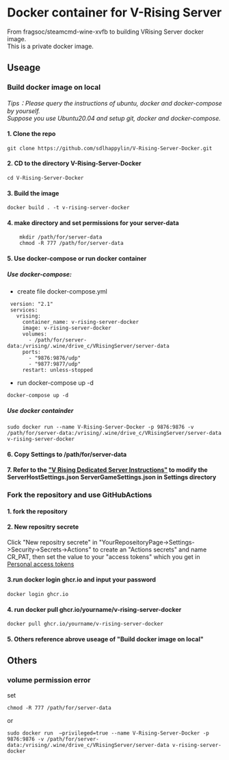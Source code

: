 # Docker container for V-Rising Server  
From fragsoc/steamcmd-wine-xvfb to building VRising Server docker image.  
This is a private docker image.  
## Useage  
### Build docker image on local  
*Tips：Please query the instructions of ubuntu, docker and docker-compose by yourself.*  
*Suppose you use Ubuntu20.04 and setup git, docker and docker-compose.*  
#### 1. Clone the repo  
    git clone https://github.com/sdlhappylin/V-Rising-Server-Docker.git
#### 2. CD to the directory V-Rising-Server-Docker  
    cd V-Rising-Server-Docker
#### 3. Build the image  
    docker build . -t v-rising-server-docker
#### 4. make directory and set permissions for your server-data  
```
    mkdir /path/for/server-data
    chmod -R 777 /path/for/server-data
```  
#### 5. Use docker-compose or run docker container  
##### Use docker-compose:  
* create file docker-compose.yml  
```
 version: "2.1"
 services: 
   vrising: 
     container_name: v-rising-server-docker
     image: v-rising-server-docker
     volumes: 
       - /path/for/server-data:/vrising/.wine/drive_c/VRisingServer/server-data
     ports: 
       - "9876:9876/udp"
       - "9877:9877/udp"
     restart: unless-stopped
```  
* run docker-compose up -d  
```
docker-compose up -d
```  
##### Use docker containder  
    sudo docker run --name V-Rising-Server-Docker -p 9876:9876 -v /path/for/server-data:/vrising/.wine/drive_c/VRisingServer/server-data v-rising-server-docker
#### 6. Copy Settings to /path/for/server-data  
#### 7. Refer to the ["V Rising Dedicated Server Instructions"](https://github.com/StunlockStudios/vrising-dedicated-server-instructions)  to modify the ServerHostSettings.json ServerGameSettings.json in Settings directory  
### Fork the repository and use GitHubActions  
#### 1. fork the repository  
#### 2. New repositry secrete  
Click "New repositry secrete" in "YourReposeitoryPage->Settings->Security->Secrets->Actions" to create an "Actions secrets" and name CR_PAT, then set the value to your "access tokens" which you get in [Personal access tokens](https://github.com/settings/tokens)  
#### 3.run  docker login ghcr.io and input your password  
    docker login ghcr.io  
#### 4. run docker pull ghcr.io/yourname/v-rising-server-docker  
    docker pull ghcr.io/yourname/v-rising-server-docker  
#### 5. Others reference abrove useage of "Build docker image on local"  
## Others  
### volume permission error  
set  
```
chmod -R 777 /path/for/server-data
```  
or  
```
sudo docker run  –privileged=true --name V-Rising-Server-Docker -p 9876:9876 -v /path/for/server-data:/vrising/.wine/drive_c/VRisingServer/server-data v-rising-server-docker
```  
